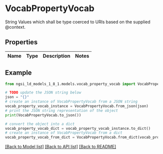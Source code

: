 # VocabPropertyVocab

String Values which shall be type coerced to URIs based on the supplied @context. 

## Properties

Name | Type | Description | Notes
------------ | ------------- | ------------- | -------------

## Example

```python
from ngsi_ld_models_1_8_1.models.vocab_property_vocab import VocabPropertyVocab

# TODO update the JSON string below
json = "{}"
# create an instance of VocabPropertyVocab from a JSON string
vocab_property_vocab_instance = VocabPropertyVocab.from_json(json)
# print the JSON string representation of the object
print(VocabPropertyVocab.to_json())

# convert the object into a dict
vocab_property_vocab_dict = vocab_property_vocab_instance.to_dict()
# create an instance of VocabPropertyVocab from a dict
vocab_property_vocab_from_dict = VocabPropertyVocab.from_dict(vocab_property_vocab_dict)
```
[[Back to Model list]](../README.md#documentation-for-models) [[Back to API list]](../README.md#documentation-for-api-endpoints) [[Back to README]](../README.md)



